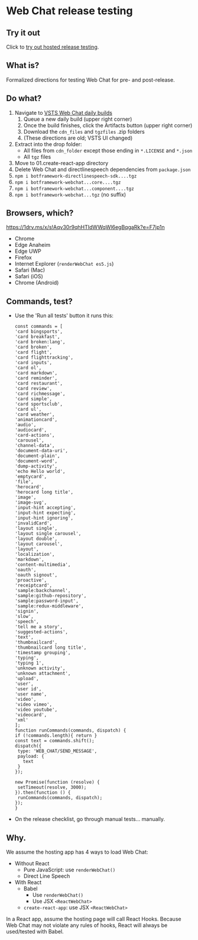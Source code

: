 # Web Chat release testing

## Try it out

Click to [try out hosted release testing](https://corinagum.github.io/WebChat-release-testing/).

## What is?

Formalized directions for testing Web Chat for pre- and post-release.

## Do what?

1. Navigate to [VSTS Web Chat daily builds](https://fuselabs.visualstudio.com/BotFramework-WebChat/_build?definitionId=498)
   1. Queue a new daily build (upper right corner)
   1. Once the build finishes, click the Artifacts button (upper right corner)
   1. Download the `cdn_files` and `tgzfiles` .zip folders
   1. (These directions are old; VSTS UI changed)
1. Extract into the drop folder:
   - All files from `cdn_folder` except those ending in `*.LICENSE` and `*.json`
   - All `tgz` files
1. Move to 01.create-react-app directory
1. Delete Web Chat and directlinespeech dependencies from `package.json`
1. `npm i botframework-directlinespeech-sdk....tgz`
1. `npm i botframework-webchat...core....tgz`
1. `npm i botframework-webchat...component....tgz`
1. `npm i botframework-webchat...tgz` (no suffix)

## Browsers, which?

https://1drv.ms/x/s!Aqv30r9qhHTIdWWqWl6egBqgaRk?e=F7jp1n

- Chrome
- Edge Anaheim
- Edge UWP
- Firefox
- Internet Explorer (`renderWebChat es5.js`)
- Safari (Mac)
- Safari (iOS)
- Chrome (Android)

## Commands, test?

- Use the 'Run all tests' button
   it runs this:
  ```
  const commands = [
  'card bingsports',
  'card breakfast',
  'card broken:lang',
  'card broken',
  'card flight',
  'card flighttracking',
  'card inputs',
  'card ol',
  'card markdown',
  'card reminder',
  'card restaurant',
  'card review',
  'card richmessage',
  'card simple',
  'card sportsclub',
  'card ul',
  'card weather',
  'animationcard',
  'audio',
  'audiocard',
  'card-actions',
  'carousel',
  'channel-data',
  'document-data-uri',
  'document-plain',
  'document-word',
  'dump-activity',
  'echo Hello world',
  'emptycard',
  'file',
  'herocard',
  'herocard long title',
  'image',
  'image-svg',
  'input-hint accepting',
  'input-hint expecting',
  'input-hint ignoring',
  'invalidCard',
  'layout single',
  'layout single carousel',
  'layout double',
  'layout carousel',
  'layout',
  'localization',
  'markdown',
  'content-multimedia',
  'oauth',
  'oauth signout',
  'proactive',
  'receiptcard',
  'sample:backchannel',
  'sample:github-repository',
  'sample:password-input',
  'sample:redux-middleware',
  'signin',
  'slow',
  'speech',
  'tell me a story',
  'suggested-actions',
  'text',
  'thumbnailcard',
  'thumbnailcard long title',
  'timestamp grouping',
  'typing',
  'typing 1',
  'unknown activity',
  'unknown attachment',
  'upload',
  'user',
  'user id',
  'user name',
  'video',
  'video vimeo',
  'video youtube',
  'videocard',
  'xml'
  ];
  function runCommands(commands, dispatch) {
  if (!commands.length){ return }
  const text = commands.shift();
  dispatch({
   type: 'WEB_CHAT/SEND_MESSAGE',
   payload: {
     text
   }
  });

  new Promise(function (resolve) {
   setTimeout(resolve, 3000);
  }).then(function () {
   runCommands(commands, dispatch);
  });
  }
  ```

* On the release checklist, go through manual tests... manually.

## Why.

We assume the hosting app has 4 ways to load Web Chat:

- Without React
  - Pure JavaScript: use `renderWebChat()`
  - Direct Line Speech
- With React
  - Babel
    - Use `renderWebChat()`
    - Use JSX `<ReactWebChat>`
  - `create-react-app`: use JSX `<ReactWebChat>`

In a React app, assume the hosting page will call React Hooks. Because Web Chat may not violate any rules of hooks, React will always be used/tested with Babel.

```

```
